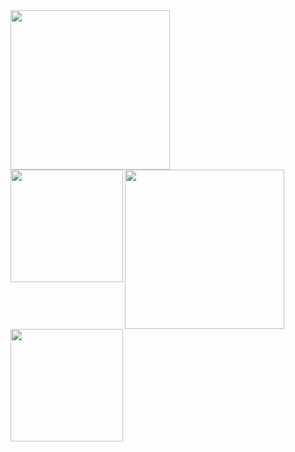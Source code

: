 <!--
**amritendunath/amritendunath** is a ✨ _special_ ✨ repository because its `README.md` (this file) appears on your GitHub profile.

Here are some ideas to get you started:

- 🔭 I’m currently working on ...
- 🌱 I’m currently learning ...
- 👯 I’m looking to collaborate on ...
- 🤔 I’m looking for help with ...
- 💬 Ask me about ...
- 📫 How to reach me: ...
- 😄 Pronouns: ...
- ⚡ Fun fact: ...
-->
<a>
  <img height=255 align="left" src="https://leetcard.jacoblin.cool/amritendunath?ext=heatmap"/>
</a>
<a>
    <img height=255 align="center" src="https://codeforces-readme-stats.vercel.app/api/card?username=amritendunath"/>
</a>

<a href="https://github.com/amritendunath/github-readme-stats">
  <img height="180" align="left" src="https://github-readme-stats.vercel.app/api?username=amritendunath&show_icons=true&theme=transparent"/>
</a>
<a href="https://github.com/amritendunath/github-readme-stats">
  <img height=180 align="center" src="https://github-readme-stats.vercel.app/api/top-langs?username=amritendunath&layout=compact&langs_count=8&card_width=320&theme=transparent" />
</a>
